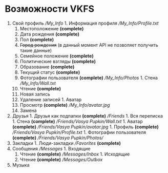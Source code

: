 # Возможности VKFS #

  1. Свой профиль _/My\_Info_
    1. Информация профиля _/My\_Info/Profile.txt_
      1. Местоположение **(complete)**
      1. Дата рождения **(complete)**
      1. Пол **(complete)**
      1. ~~Город рождения~~ (в данный момент API не позволяет получить такие данные)
      1. Семейное положение **(complete)**
      1. Политические взгляды **(complete)**
      1. Образование **(complete)**
      1. Текущий статус **(complete)**
      1. Фотографии пользователя **(complete)** _/My\_Info/Photos_
    1. Стена _/My\_Info/Wall.txt_
      1. Чтение **(complete)**
      1. Новая запись
      1. Удаление записей
    1. Аватар
      1. Просмотр **(complete)** _/My\_Info/avatar.jpg_
      1. Замена
  1. Друзья
    1. Друзья как подпапки **(complete)** _/Friends_
    1. Вся переписка
    1. Стена **(complete)** _/Friends/Vasya Pupkin/Wall.txt_
    1. Аватар **(complete)** _/Friends/Vasya Pupkin/avatar.jpg_
    1. Профиль **(complete)** _/Friends/Vasya Pupkin/Profile.txt_
    1. Фотографии пользователя **(complete)** _/Friends/Vasya Pupkin/Photos/_
  1. Закладки
    1. Люди-закладки _/Favorites_ **(complete)**
  1. Сообщения _/Messages_
    1. Входящие
      1. Чтение **(complete)** _/Messages/Inbox_
    1. Исходящие
      1. Чтение **(complete)** _/Messages/Outbox_
  1. Музыка